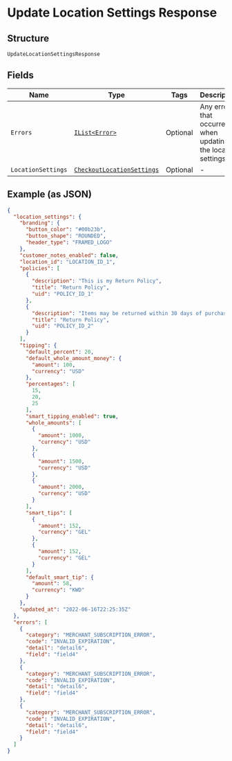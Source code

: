 
# Update Location Settings Response

## Structure

`UpdateLocationSettingsResponse`

## Fields

| Name | Type | Tags | Description |
|  --- | --- | --- | --- |
| `Errors` | [`IList<Error>`](../../doc/models/error.md) | Optional | Any errors that occurred when updating the location settings. |
| `LocationSettings` | [`CheckoutLocationSettings`](../../doc/models/checkout-location-settings.md) | Optional | - |

## Example (as JSON)

```json
{
  "location_settings": {
    "branding": {
      "button_color": "#00b23b",
      "button_shape": "ROUNDED",
      "header_type": "FRAMED_LOGO"
    },
    "customer_notes_enabled": false,
    "location_id": "LOCATION_ID_1",
    "policies": [
      {
        "description": "This is my Return Policy",
        "title": "Return Policy",
        "uid": "POLICY_ID_1"
      },
      {
        "description": "Items may be returned within 30 days of purchase.",
        "title": "Return Policy",
        "uid": "POLICY_ID_2"
      }
    ],
    "tipping": {
      "default_percent": 20,
      "default_whole_amount_money": {
        "amount": 100,
        "currency": "USD"
      },
      "percentages": [
        15,
        20,
        25
      ],
      "smart_tipping_enabled": true,
      "whole_amounts": [
        {
          "amount": 1000,
          "currency": "USD"
        },
        {
          "amount": 1500,
          "currency": "USD"
        },
        {
          "amount": 2000,
          "currency": "USD"
        }
      ],
      "smart_tips": [
        {
          "amount": 152,
          "currency": "GEL"
        },
        {
          "amount": 152,
          "currency": "GEL"
        }
      ],
      "default_smart_tip": {
        "amount": 58,
        "currency": "KWD"
      }
    },
    "updated_at": "2022-06-16T22:25:35Z"
  },
  "errors": [
    {
      "category": "MERCHANT_SUBSCRIPTION_ERROR",
      "code": "INVALID_EXPIRATION",
      "detail": "detail6",
      "field": "field4"
    },
    {
      "category": "MERCHANT_SUBSCRIPTION_ERROR",
      "code": "INVALID_EXPIRATION",
      "detail": "detail6",
      "field": "field4"
    },
    {
      "category": "MERCHANT_SUBSCRIPTION_ERROR",
      "code": "INVALID_EXPIRATION",
      "detail": "detail6",
      "field": "field4"
    }
  ]
}
```

